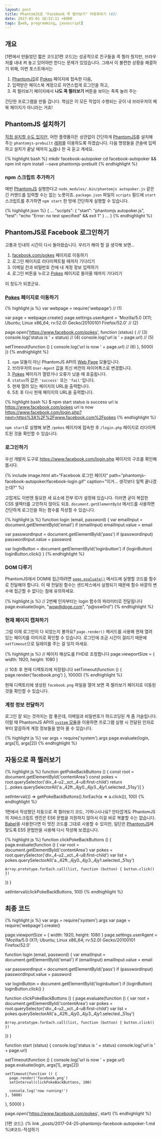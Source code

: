 ```yaml
---
layout: post
title: PhantomJS로 "Facebook 콕 찔러보기" 자동화하기 (#2)
date: 2017-05-01 16:52:11 +0900
tags: [web, programming, javascript]
---
```


## 개요
[1편에서 만들었던 짧은 코드][1편 코드]는 성공적으로 친구들을 콕 찔러 줬지만, 브라우저를 내내 켜 놓고 있어야만 한다는 문제가 있었습니다.
그래서 이 불편한 상황을 해결하기 위해, 이번 포스트에서는

1. [PhantomJS]로 [Pokes] 페이지에 접속한 다음,
1. 입력받은 페이스북 계정으로 자연스럽게 로그인을 하고,
1. 콕 찔러보기 페이지에서 **나도 콕 찔러보기** 버튼을 보이는 족족 눌러 주는

간단한 프로그램을 만들 겁니다. 핵심은 이 모든 작업이 수행되는 곳이 내 브라우저의 페북 페이지가 아니라는 거죠!

## PhantomJS 설치하기
[직접 설치할 수도 있지만](http://phantomjs.org/download.html), 어떤 플랫폼이든 상관없이 간단하게 [PhantomJS]를 설치해 주는 `phantomjs-prebuilt` [래퍼][Wrapper]를 이용하도록 하겠습니다. 다음 명령들을 콘솔에 입력하고 설치가 끝날 때까지 [노래](https://youtu.be/h--P8HzYZ74)나 한 곡 듣고 계세요.

{% highlight bash %}
mkdir facebook-autopoker
cd facebook-autopoker && npm init
npm install --save phantomjs-prebuilt
{% endhighlight %}

### npm 스크립트 추가하기
매번 [PhantomJS] 실행한다고 `node_modules/.bin/phantomjs autopoker.js` 같은 긴 커맨드를 입력할 수는 없는 노릇이죠. `package.json` 파일의 `scripts` 필드에 `start` 스크립트를 추가하면 `npm start` 한 방에 간단하게 실행할 수 있습니다.

{% highlight json %}
{
  ...
  "scripts": {
    "start": "phantomjs autopoker.js",
    "test": "echo \"Error: no test specified\" && exit 1"
  }
  ...
}
{% endhighlight %}

## PhantomJS로 Facebook 로그인하기
고통과 인내의 시간이 다시 돌아왔습니다. 우리가 해야 할 걸 생각해 보면...

1. [facebook.com/pokes][Pokes] 페이지로 이동하기
1. 로그인 페이지로 리다이렉트될 때까지 기다리기
1. 이메일 칸과 비밀번호 칸에 내 계정 정보 입력하기
1. 로그인 버튼을 누르고 [Pokes] 페이지로 돌아올 때까지 기다리기

이 정도가 되겠군요.

### [Pokes] 페이지로 이동하기
{% highlight js %}
var webpage = require('webpage') // (1)

var page = webpage.create()
page.settings.userAgent = 'Mozilla/5.0 (X11; Ubuntu; Linux x86_64; rv:52.0) Gecko/20100101 Firefox/52.0' // (2)

page.open('https://www.facebook.com/pokes', function (status) { // (3)
  console.log('status is ' + status) // (4)
  console.log('url is ' + page.url) // (5)

  setTimeout(function () {
    console.log('url is now ' + page.url) // (6)
  }, 5000)
})
{% endhighlight %}

1. `npm` 모듈이 아닌 PhantomJS API의 [Web Page] 모듈입니다.
1. 브라우저의 `User-Agent` 값을 최신 버전의 파이어폭스로 변경합니다.
1. [Pokes] 페이지가 열렸거나 오류가 났을 때 호출됩니다.
1. `status`의 값은 `'success'` 또는 `'fail'`입니다.
1. 현재 열려 있는 페이지의 URL을 출력합니다.
1. 5초 후 다시 현재 페이지의 URL을 출력합니다.

{% highlight bash %}
$ npm start
status is success
url is https://www.facebook.com/pokes
url is now https://www.facebook.com/login.php?next=https%3A%2F%2Fwww.facebook.com%2Fpokes
{% endhighlight %}

`npm start`로 실행해 보면 `/pokes` 페이지에 접속한 후 `/login.php` 페이지로 리다이렉트된 것을 확인할 수 있습니다.

### 로그인하기
우선 개발자 도구로 <https://www.facebook.com/login.php> 페이지의 구조를 확인해 봅시다.

{%
  include image.html
  alt="Facebook 로그인 페이지"
  path="phantomjs-facebook-autopoker/facebook-login.gif"
  caption="이거... 생각보다 일찍 끝나겠는데?"
%}

고맙게도 이번엔 필요한 세 요소에 전부 ID가 설정돼 있습니다. 이러면 굳이 복잡한 CSS 셀렉터를 고민하지 않아도 되죠. `document.getElementById` 메서드를 사용하면 간단하게 로그인을 하는 함수를 작성할 수 있습니다.

{% highlight js %}
function login (email, password) {
  var emailInput = document.getElementById('email')
  if (emailInput) emailInput.value = email

  var passwordInput = document.getElementById('pass')
  if (passwordInput) passwordInput.value = password

  var loginButton = document.getElementById('loginbutton')
  if (loginButton) loginButton.click()
}
{% endhighlight %}

### DOM 다루기

PhantomJS에서 DOM에 접근하려면 [`page.evaluate()`][Evaluate] 메서드에 실행할 코드를 함수로 전달해야 합니다. 이 때 전달된 함수는 샌드박스에서 실행되기 때문에 함수 바깥의 변수에 접근할 수 없다는 점에 유의하세요.

{% highlight js %}
// 2번째 인자부터는 login 함수의 파라미터로 전달됩니다
page.evaluate(login, "wow@doge.com", "p@ssw0rd")
{% endhighlight %}

### 현재 페이지 캡쳐하기
그럼 이제 로그인이 다 되었는지 볼까요? `page.render()` 메서드를 사용해 현재 열려 있는 페이지를 이미지로 확인할 수 있습니다. 로그인에 조금 시간이 걸리기 때문에 `setTimeout`으로 딜레이를 주는 걸 잊지 마세요.

{% highlight js %}
// 페이지 해상도를 FHD로 조정합니다
page.viewportSize = { width: 1920, height: 1080 }

// 10초 후 현재 디렉토리에 저장됩니다
setTimeout(function () { page.render('facebook.png') }, 10000)
{% endhighlight %}

현재 디렉토리에 생성된 `facebook.png` 파일을 열어 보면 콕 찔러보기 페이지로 이동된 것을 확인할 수 있습니다.

### 계정 정보 전달하기
로그인 잘 되는 것까지는 참 좋은데, 이메일과 비밀번호가 하드코딩된 게 좀 거슬립니다. 이럴 때 PhantomJS API의 [`system` 모듈][system.args]을 이용하면 프로그램 실행 시 전달된 인자로부터 깔끔하게 계정 정보들을 받아 올 수 있습니다.

{% highlight js %}
var args = require('system').args
page.evaluate(login, args[1], args[2])
{% endhighlight %}

## 자동으로 콕 찔러보기
{% highlight js %}
function getPokeBackButtons () {
  const root = document.getElementById('contentArea')
  const pokes = root.querySelector('div._4-u2._xct._4-u8:first-child')
  return [...pokes.querySelectorAll('a._42ft._4jy0._4jy3._4jy1.selected._51sy')]
}

setInterval(() => getPokeBackButtons().forEach(a => a.click()), 100)
{% endhighlight %}

1편에서 작성했던 자동으로 콕 찔러보기 코드, 기억나시나요? 안타깝게도 PhantomJS의 자바스크립트 엔진은 ES6 문법을 지원하지 않아서 이걸 바로 복붙할 수는 없습니다. [Babel]을 사용한다면 이 멋진 코드를 그대로 사용할 수 있지만, 일단은 [PhantomJS]에 맞도록 ES5 문법만을 사용해 다시 작성해 보겠습니다.

{% highlight js %}
function clickPokeBackButtons () {
  page.evaluate(function () {
    var root = document.getElementById('contentArea')
    var pokes = root.querySelector('div._4-u2._xct._4-u8:first-child')
    var list = pokes.querySelectorAll('a._42ft._4jy0._4jy3._4jy1.selected._51sy')

    Array.prototype.forEach.call(list, function (button) { button.click() })
  })
}

setInterval(clickPokeBackButtons, 100)
{% endhighlight %}

## 최종 코드
{% highlight js %}
var args = require('system').args
var page = require('webpage').create()

page.viewportSize = { width: 1920, height: 1080 }
page.settings.userAgent = 'Mozilla/5.0 (X11; Ubuntu; Linux x86_64; rv:52.0) Gecko/20100101 Firefox/52.0'

function login (email, password) {
  var emailInput = document.getElementById('email')
  if (emailInput) emailInput.value = email

  var passwordInput = document.getElementById('pass')
  if (passwordInput) passwordInput.value = password

  var loginButton = document.getElementById('loginbutton')
  if (loginButton) loginButton.click()
}

function clickPokeBackButtons () {
  page.evaluate(function () {
    var root = document.getElementById('contentArea')
    var pokes = root.querySelector('div._4-u2._xct._4-u8:first-child')
    var list = pokes.querySelectorAll('a._42ft._4jy0._4jy3._4jy1.selected._51sy')

    Array.prototype.forEach.call(list, function (button) { button.click() })
  })
}

function start (status) {
  console.log('status is ' + status)
  console.log('url is ' + page.url)

  setTimeout(function () {
    console.log('url is now ' + page.url)
    page.evaluate(login, args[1], args[2])

    setTimeout(function () {
      page.render('facebook.png')
      setInterval(clickPokeBackButtons, 100)

      console.log('now running!')
    }, 5000)
  }, 5000)
}

page.open('https://www.facebook.com/pokes', start)
{% endhighlight %}


[Pokes]: https://www.facebook.com/pokes
[PhantomJS]: http://phantomjs.org
[Babel]: http://babeljs.io/
[Web Page]: http://phantomjs.org/api/webpage/
[Evaluate]: http://phantomjs.org/api/webpage/method/evaluate.html
[Wrapper]: https://github.com/Medium/phantomjs
[system.args]: http://phantomjs.org/api/system/property/args.html
[1편 코드]: {% link _posts/2017-04-25-phantomjs-facebook-autopoker-1.md %}#코드-작성하기
